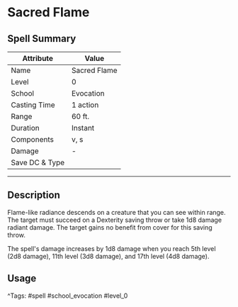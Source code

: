 # Sacred Flame

## Spell Summary

| Attribute        | Value                  |
|------------------|------------------------|
| Name             | Sacred Flame                 |
| Level            | 0                |
| School           | Evocation          |
| Casting Time     | 1 action              |
| Range            | 60 ft.            |
| Duration         | Instant             |
| Components       | v, s             |
| Damage           | -               |
| Save DC & Type   |              |

---

## Description

Flame-like radiance descends on a creature that you can see within range. The target must succeed on a Dexterity saving throw or take 1d8 damage radiant damage. The target gains no benefit from cover for this saving throw.

The spell's damage increases by 1d8 damage when you reach 5th level (2d8 damage), 11th level (3d8 damage), and 17th level (4d8 damage).

## Usage


^Tags: #spell #school_evocation #level_0